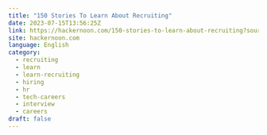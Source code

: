 ```yaml
---
title: "150 Stories To Learn About Recruiting"
date: 2023-07-15T13:56:25Z
link: https://hackernoon.com/150-stories-to-learn-about-recruiting?source=rss&utm_medium=RSS&utm_source=news.12bit.vn
site: hackernoon.com
language: English
category:
  - recruiting
  - learn
  - learn-recruiting
  - hiring
  - hr
  - tech-careers
  - interview
  - careers
draft: false
---
```

